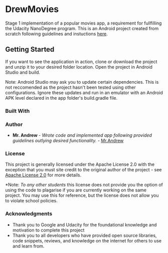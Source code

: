 # DrewMovies

Stage 1 implementation of a popular movies app, a requirement for fullfilling the Udacity NanoDegree program. This is an Android project
created from scratch following guidelines and instuctions [here](https://docs.google.com/document/d/1ZlN1fUsCSKuInLECcJkslIqvpKlP7jWL2TP9m6UiA6I/pub?embedded=true#h.cntdg23jy69n).

## Getting Started

If you want to see the application in action, clone or download the project and unzip it to your desired folder location. Open the project in Android Studio and build. 

Note: Android Studio may ask you to update certain dependencies. This is not reccomended as the project hasn't been tested using other configurations. Ignore these updates and run in an emulator with an Android APK level declared in the app folder's build.gradle file.

### Built With

### Author

* __Mr. Andrew__ - _Wrote code and implemented app following provided guidelines outlying desired functionality._ - [Mr.Andrew](http://github.com/Mrandrew7of9)

### License

This project is generally licensed under the Apache License 2.0 with the exception that you must site credit to the original author of the project - see [Apache License 2.0](https://www.apache.org/licenses/LICENSE-2.0) for more details.

*Note: *To any other students* this license does not provide you the option of using the code to plagarise if you are currently working on the same project. You may use this for reference, but the license does not allow you to violate school policies.

### Acknowledgments

* Thank you to Google and Udacity for the foundational knowledge and motivation to complete this project
* Thank you to all developers who have provided open source libraries, code snippets, reviews, and knowledge on the internet for others to use and learn from.
